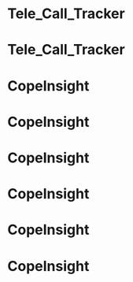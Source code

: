 # Tele_Call_Tracker
# Tele_Call_Tracker
# CopeInsight
# CopeInsight
# CopeInsight
# CopeInsight
# CopeInsight
# CopeInsight
